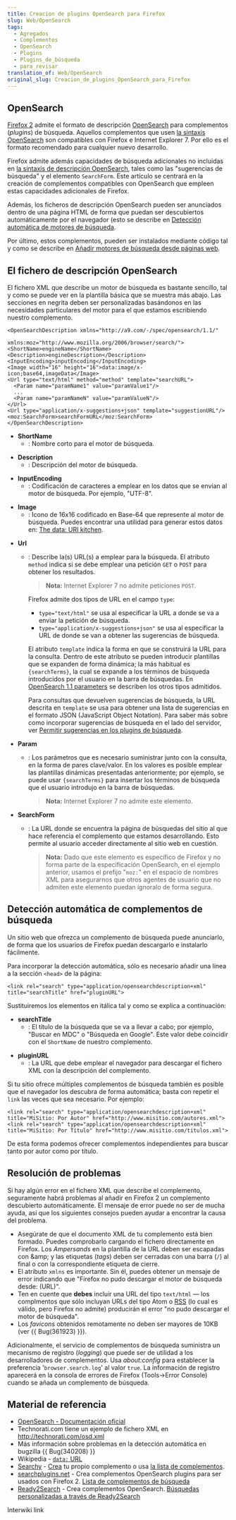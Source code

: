 ```yaml
---
title: Creacion de plugins OpenSearch para Firefox
slug: Web/OpenSearch
tags:
  - Agregados
  - Complementos
  - OpenSearch
  - Plugins
  - Plugins_de_búsqueda
  - para_revisar
translation_of: Web/OpenSearch
original_slug: Creacion_de_plugins_OpenSearch_para_Firefox
---
```

## OpenSearch

[Firefox 2](es/Firefox_2) admite el formato de descripción [OpenSearch](http://opensearch.org/) para complementos (_plugins_) de búsqueda. Aquellos complementos que usen [la sintaxis OpenSearch](http://www.opensearch.org/Specifications/OpenSearch/1.1#OpenSearch_description_document) son compatibles con Firefox e Internet Explorer 7. Por ello es el formato recomendado para cualquier nuevo desarrollo.

Firefox admite además capacidades de búsqueda adicionales no incluidas en [la sintaxis de descripción OpenSearch](http://www.opensearch.org/Specifications/OpenSearch/1.1#OpenSearch_description_document), tales como las "sugerencias de búsqueda" y el elemento `SearchForm`. Este artículo se centrará en la creación de complementos compatibles con OpenSearch que empleen estas capacidades adicionales de Firefox.

Además, los ficheros de descripción OpenSearch pueden ser anunciados dentro de una página HTML de forma que puedan ser descubiertos automáticamente por el navegador (esto se describe en [Detección automática de motores de búsqueda](#Autodiscovery_of_search_plugins).

Por último, estos complementos, pueden ser instalados mediante código tal y como se describe en [Añadir motores de búsqueda desde páginas web](es/A%c3%b1adir_motores_de_b%c3%basqueda_desde_p%c3%a1ginas_web).

## El fichero de descripción OpenSearch

El fichero XML que describe un motor de búsqueda es bastante sencillo, tal y como se puede ver en la plantilla básica que se muestra más abajo. Las secciones en negrita deben ser personalizadas basándonos en las necesidades particulares del motor para el que estamos escribiendo nuestro complemento.

```
<OpenSearchDescription xmlns="http://a9.com/-/spec/opensearch/1.1/"
                       xmlns:moz="http://www.mozilla.org/2006/browser/search/">
<ShortName>engineName</ShortName>
<Description>engineDescription</Description>
<InputEncoding>inputEncoding</InputEncoding>
<Image width="16" height="16">data:image/x-icon;base64,imageData</Image>
<Url type="text/html" method="method" template="searchURL">
  <Param name="paramName1" value="paramValue1"/>
  ...
  <Param name="paramNameN" value="paramValueN"/>
</Url>
<Url type="application/x-suggestions+json" template="suggestionURL"/>
<moz:SearchForm>searchFormURL</moz:SearchForm>
</OpenSearchDescription>
```

- **ShortName**
  - : Nombre corto para el motor de búsqueda.

<!---->

- **Description**
  - : Descripción del motor de búsqueda.

<!---->

- **InputEncoding**
  - : Codificación de caracteres a emplear en los datos que se envían al motor de búsqueda. Por ejemplo, "UTF-8".

<!---->

- **Image**
  - : Icono de 16x16 codificado en Base-64 que represente al motor de búsqueda. Puedes encontrar una utilidad para generar estos datos en: [The data: URI kitchen](http://software.hixie.ch/utilities/cgi/data/data).

<!---->

- **Url**

  - : Describe la(s) URL(s) a emplear para la búsqueda. El atributo `method` indica si se debe emplear una petición `GET` o `POST` para obtener los resultados.

    > **Nota:** Internet Explorer 7 no admite peticiones `POST`.

    Firefox admite dos tipos de URL en el campo `type`:

    - `type="text/html"` se usa al especificar la URL a donde se va a enviar la petición de búsqueda.
    - `type="application/x-suggestions+json"` se usa al especificar la URL de donde se van a obtener las sugerencias de búsqueda.

    El atributo `template` indica la forma en que se construirá la URL para la consulta. Dentro de este atributo se pueden introducir plantillas que se expanden de forma dinámica; la más habitual es `{searchTerms}`, la cual se expande a los términos de búsqueda introducidos por el usuario en la barra de búsquedas. En [OpenSearch 1.1 parameters](http://www.opensearch.org/Specifications/OpenSearch/1.1/Draft_3#OpenSearch_1.1_parameters) se describen los otros tipos admitidos.

    Para consultas que devuelven sugerencias de búsqueda, la URL descrita en `template` se usa para obtener una lista de sugerencias en el formato JSON (JavaScript Object Notation). Para saber más sobre como incorporar sugerencias de búsqueda en el lado del servidor, ver [Permitir sugerencias en los plugins de búsqueda](es/Permitir_sugerencias_en_los_plugins_de_b%c3%basqueda).

<!---->

- **Param**

  - : Los parámetros que es necesario suministrar junto con la consulta, en la forma de pares clave/valor. En los valores es posible emplear las plantillas dinámicas presentadas anteriormente; por ejemplo, se puede usar `{searchTerms}` para insertar los términos de búsqueda que el usuario introdujo en la barra de búsquedas.

    > **Nota:** Internet Explorer 7 no admite este elemento.

- **SearchForm**

  - : La URL donde se encuentra la página de búsquedas del sitio al que hace referencia el complemento que estamos desarrollando. Esto permite al usuario acceder directamente al sitio web en cuestión.

    > **Nota:** Dado que este elemento es específico de Firefox y no forma parte de la especificación OpenSearch, en el ejemplo anterior, usamos el prefijo "`moz:`" en el espacio de nombres XML para asegurarnos que otros agentes de usuario que no admiten este elemento puedan ignoralo de forma segura.

## Detección automática de complementos de búsqueda

Un sitio web que ofrezca un complemento de búsqueda puede anunciarlo, de forma que los usuarios de Firefox puedan descargarlo e instalarlo fácilmente.

Para incorporar la detección automática, sólo es necesario añadir una línea a la sección `<head>` de la página:

```
<link rel="search" type="application/opensearchdescription+xml" title="searchTitle" href="pluginURL">
```

Sustituiremos los elementos en itálica tal y como se explica a continuación:

- **searchTitle**
  - : El título de la búsqueda que se va a llevar a cabo; por ejemplo, "Buscar en MDC" o "Búsqueda en Google". Este valor debe coincidir con el `ShortName` de nuestro complemento.

<!---->

- **pluginURL**
  - : La URL que debe emplear el navegador para descargar el fichero XML con la descripción del complemento.

Si tu sitio ofrece múltiples complementos de búsqueda también es posible que el navegador los descubra de forma automática; basta con repetir el `link` las veces que sea necesario. Por ejemplo:

```
<link rel="search" type="application/opensearchdescription+xml" title="MiSitio: Por Autor" href="http://www.misitio.com/autores.xml">
<link rel="search" type="application/opensearchdescription+xml" title="MiSitio: Por Título" href="http://www.misitio.com/titulos.xml">
```

De esta forma podemos ofrecer complementos independientes para buscar tanto por autor como por título.

## Resolución de problemas

Si hay algún error en el fichero XML que describe el complemento, seguramente habrá problemas al añadir en Firefox 2 un complemento descubierto automáticamente. El mensaje de error puede no ser de mucha ayuda, así que los siguientes consejos pueden ayudar a encontrar la causa del problema.

- Asegúrate de que el documento XML de tu complemento está bien formado. Puedes comprobarlo cargando el fichero directamente en Firefox. Los _Ampersands_ en la plantilla de la URL deben ser escapadas con \&amp; y las etiquetas (_tags_) deben ser cerradas con una barra (`/`) al final o con la correspondiente etiqueta de cierre.
- El atributo `xmlns` es importante. Sin él, puedes obtener un mensaje de error indicando que "Firefox no pudo descargar el motor de búsqueda desde: (URL)".
- Ten en cuente que **debes** incluir una URL del tipo `text/html` — los complmentos que sólo incluyan URLs del tipo Atom o [RSS](es/RSS) (lo cual es válido, pero Firefox no admite) producirán el error "no pudo descargar el motor de búsqueda".
- Los _favicons_ obtenidos remotamente no deben ser mayores de 10KB (ver {{ Bug(361923) }}).

Adicionalmente, el servicio de complementos de búsqueda suministra un mecanismo de registro (_logging_) que puede ser de utilidad a los desarrolladores de complementos. Usa _about:config_ para establecer la preferencia '`browser.search.log`' al valor `true`. La información de registro aparecerá en la consola de errores de Firefox (Tools->Error Console) cuando se añada un complemento de búsqueda.

## Material de referencia

- [OpenSearch - Documentación oficial](http://opensearch.org/)
- Technorati.com tiene un ejemplo de fichero XML en <http://technorati.com/osd.xml>
- Más información sobre problemas en la detección automática en bugzilla {{ Bug(340208) }}
- Wikipedia - [`data:` URL](http://es.wikipedia.org/wiki/Data:_URL)
- [Searchy](http://searchy.protecus.de/) - [Crea](http://searchy.protecus.de/en/add2.php) tu propio complemento o usa [la lista de complementos](http://searchy.protecus.de/en/searchbox-add-ons.php).
- [searchplugins.net](http://www.searchplugins.net) - Crea complementos OpenSearch plugins para ser usados con Firefox 2. [Lista de complementos de búsqueda](http://www.searchplugins.net/pluginlist.aspx)
- [Ready2Search](http://ready.to/search/en/) - Crea complementos OpenSearch. [Búsquedas personalizadas a través de Ready2Search](http://ready.to/search/make/en_make_plugin.htm)

Interwiki link
